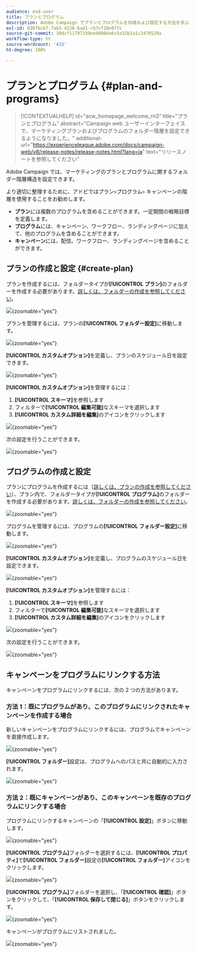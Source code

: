 ```yaml
---
audience: end-user
title: プランとプログラム
description: Adobe Campaign でプランとプログラムを作成および設定する方法を学ぶ
exl-id: 0307bcb7-7ab5-4226-bad1-cb7cf10e97fc
source-git-commit: 39dcf11797339ee9800da6c5a32b1a1c3470529a
workflow-type: ht
source-wordcount: '415'
ht-degree: 100%

---
```


# プランとプログラム {#plan-and-programs}

>[!CONTEXTUALHELP]
>id="acw_homepage_welcome_rn3"
>title="プランとプログラム"
>abstract="Campaign web ユーザーインターフェイスで、マーケティングプランおよびプログラムのフォルダー階層を設定できるようになりました。"
>additional-url="https://experienceleague.adobe.com/docs/campaign-web/v8/release-notes/release-notes.html?lang=ja" text="リリースノートを参照してください"

Adobe Campaign では、マーケティングのプランとプログラムに関するフォルダー階層構造を設定できます。

より適切に整理するために、アドビではプラン`>`プログラム`>` キャンペーンの階層を使用することをお勧めします。

* **プラン**&#x200B;には複数のプログラムを含めることができます。一定期間の戦略目標を定義します。
* **プログラム**&#x200B;には、キャンペーン、ワークフロー、ランディングページに加えて、他のプログラムを含めることができます。
* **キャンペーン**&#x200B;には、配信、ワークフロー、ランディングページを含めることができます。

## プランの作成と設定 {#create-plan}

プランを作成するには、フォルダータイプが&#x200B;**[!UICONTROL プラン]**&#x200B;のフォルダーを作成する必要があります。[詳しくは、フォルダーの作成を参照してください](../get-started/work-with-folders.md)。

![](assets/plan_create.png){zoomable="yes"}

プランを管理するには、プランの&#x200B;**[!UICONTROL フォルダー設定]**&#x200B;に移動します。

![](assets/plan_settings.png){zoomable="yes"}

**[!UICONTROL カスタムオプション]**&#x200B;を定義し、プランのスケジュール日を設定できます。

![](assets/plan_options.png){zoomable="yes"}

**[!UICONTROL カスタムオプション]**&#x200B;を管理するには：

1. **[!UICONTROL スキーマ]**&#x200B;を参照します
1. フィルターで&#x200B;**[!UICONTROL 編集可能]**&#x200B;なスキーマを選択します
1. **[!UICONTROL カスタム詳細を編集]**&#x200B;のアイコンをクリックします

![](assets/plan_edit.png){zoomable="yes"}

次の設定を行うことができます。

![](assets/plan_customfields.png){zoomable="yes"}

## プログラムの作成と設定

プランにプログラムを作成するには（[詳しくは、プランの作成を参照してください](#create-plan)）、プラン内で、フォルダータイプが&#x200B;**[!UICONTROL プログラム]**&#x200B;のフォルダーを作成する必要があります。[詳しくは、フォルダーの作成を参照してください](../get-started/work-with-folders.md)。

![](assets/program_create.png){zoomable="yes"}

プログラムを管理するには、プログラムの&#x200B;**[!UICONTROL フォルダー設定]**&#x200B;に移動します。

![](assets/program_settings.png){zoomable="yes"}

**[!UICONTROL カスタムオプション]**&#x200B;を定義し、プログラムのスケジュール日を設定できます。

![](assets/program_options.png){zoomable="yes"}

**[!UICONTROL カスタムオプション]**&#x200B;を管理するには：

1. **[!UICONTROL スキーマ]**&#x200B;を参照します
1. フィルターで&#x200B;**[!UICONTROL 編集可能]**&#x200B;なスキーマを選択します
1. **[!UICONTROL カスタム詳細を編集]**&#x200B;のアイコンをクリックします

![](assets/program_edit.png){zoomable="yes"}

次の設定を行うことができます。

![](assets/program_customfields.png){zoomable="yes"}

## キャンペーンをプログラムにリンクする方法

キャンペーンをプログラムにリンクするには、次の 2 つの方法があります。

### 方法 1：既にプログラムがあり、このプログラムにリンクされたキャンペーンを作成する場合

新しいキャンペーンをプログラムにリンクするには、プログラムでキャンペーンを直接作成します。

![](assets/program_campaign_create.png){zoomable="yes"}

**[!UICONTROL フォルダー]**&#x200B;設定は、プログラムへのパスと共に自動的に入力されます。

![](assets/program_campaign_folder.png){zoomable="yes"}

### 方法 2：既にキャンペーンがあり、このキャンペーンを既存のプログラムにリンクする場合

プログラムにリンクするキャンペーンの「**[!UICONTROL 設定]**」ボタンに移動します。

![](assets/campaign_settings.png){zoomable="yes"}

**[!UICONTROL プログラム]**&#x200B;フォルダーを選択するには、**[!UICONTROL プロパティ]**&#x200B;で&#x200B;**[!UICONTROL フォルダー]**&#x200B;設定の&#x200B;**[!UICONTROL フォルダー]**&#x200B;アイコンをクリックします。

![](assets/campaign_folder.png){zoomable="yes"}

**[!UICONTROL プログラム]**&#x200B;フォルダーを選択し、「**[!UICONTROL 確認]**」ボタンをクリックして、「**[!UICONTROL 保存して閉じる]**」ボタンをクリックします。

![](assets/campaign_linked.png){zoomable="yes"}

キャンペーンがプログラムにリストされました。

![](assets/campaign_in_program.png){zoomable="yes"}
